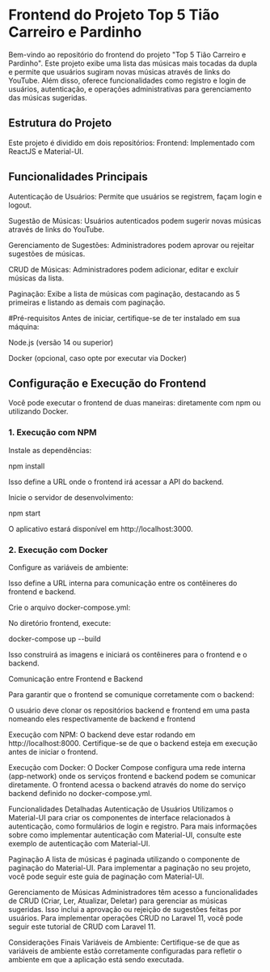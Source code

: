 # Frontend do Projeto Top 5 Tião Carreiro e Pardinho
Bem-vindo ao repositório do frontend do projeto "Top 5 Tião Carreiro e Pardinho". Este projeto exibe uma lista das músicas mais tocadas da dupla e permite que usuários sugiram novas músicas através de links do YouTube. Além disso, oferece funcionalidades como registro e login de usuários, autenticação, e operações administrativas para gerenciamento das músicas sugeridas.

## Estrutura do Projeto
Este projeto é dividido em dois repositórios:
Frontend: Implementado com ReactJS e Material-UI.

## Funcionalidades Principais
Autenticação de Usuários: Permite que usuários se registrem, façam login e logout.

Sugestão de Músicas: Usuários autenticados podem sugerir novas músicas através de links do YouTube.

Gerenciamento de Sugestões: Administradores podem aprovar ou rejeitar sugestões de músicas.

CRUD de Músicas: Administradores podem adicionar, editar e excluir músicas da lista.

Paginação: Exibe a lista de músicas com paginação, destacando as 5 primeiras e listando as demais com paginação.

#Pré-requisitos
Antes de iniciar, certifique-se de ter instalado em sua máquina:

Node.js (versão 14 ou superior)

Docker (opcional, caso opte por executar via Docker)

## Configuração e Execução do Frontend
Você pode executar o frontend de duas maneiras: diretamente com npm ou utilizando Docker.

### 1. Execução com NPM
Instale as dependências:

npm install

Isso define a URL onde o frontend irá acessar a API do backend.

Inicie o servidor de desenvolvimento:

npm start

O aplicativo estará disponível em http://localhost:3000.

### 2. Execução com Docker
Configure as variáveis de ambiente:

Isso define a URL interna para comunicação entre os contêineres do frontend e backend.

Crie o arquivo docker-compose.yml:

No diretório frontend, execute:

docker-compose up --build

Isso construirá as imagens e iniciará os contêineres para o frontend e o backend.



Comunicação entre Frontend e Backend

Para garantir que o frontend se comunique corretamente com o backend:

O usuário deve clonar os repositórios backend e frontend em uma pasta nomeando eles respectivamente de backend e frontend

Execução com NPM: O backend deve estar rodando em http://localhost:8000. Certifique-se de que o backend esteja em execução antes de iniciar o frontend.

Execução com Docker: O Docker Compose configura uma rede interna (app-network) onde os serviços frontend e backend podem se comunicar diretamente. O frontend acessa o backend através do nome do serviço backend definido no docker-compose.yml.

Funcionalidades Detalhadas
Autenticação de Usuários
Utilizamos o Material-UI para criar os componentes de interface relacionados à autenticação, como formulários de login e registro. Para mais informações sobre como implementar autenticação com Material-UI, consulte este exemplo de autenticação com Material-UI.

Paginação
A lista de músicas é paginada utilizando o componente de paginação do Material-UI. Para implementar a paginação no seu projeto, você pode seguir este guia de paginação com Material-UI.

Gerenciamento de Músicas
Administradores têm acesso a funcionalidades de CRUD (Criar, Ler, Atualizar, Deletar) para gerenciar as músicas sugeridas. Isso inclui a aprovação ou rejeição de sugestões feitas por usuários. Para implementar operações CRUD no Laravel 11, você pode seguir este tutorial de CRUD com Laravel 11.

Considerações Finais
Variáveis de Ambiente: Certifique-se de que as variáveis de ambiente estão corretamente configuradas para refletir o ambiente em que a aplicação está sendo executada.



